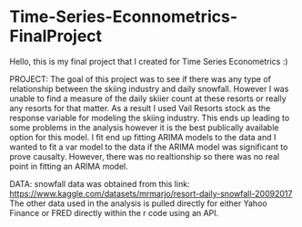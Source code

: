 # Time-Series-Econnometrics-FinalProject
Hello, this is my final project that I created for Time Series Econometrics :)

PROJECT:
  The goal of this project was to see if there was any type of relationship between the skiing industry and daily snowfall. However
  I was unable to find a measure of the daily skiier count at these resorts or really any resorts for that matter. As a result I used
  Vail Resorts stock as the response variable for modeling the skiing industry. This ends up leading to some problems in the analysis
  however it is the best publically available option for this model. I fit end up fitting ARIMA models to the data and I wanted to fit
  a var model to the data if the ARIMA model was significant to prove causalty. However, there was no realtionship so there was no real 
  point in fitting an ARIMA model.

DATA:
  snowfall data was obtained from this link: https://www.kaggle.com/datasets/mrmarjo/resort-daily-snowfall-20092017
  The other data used in the analysis is pulled directly for either Yahoo Finance or FRED directly within the r code using an API.

